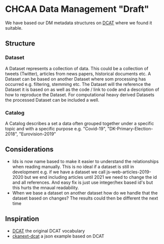 # CHCAA Data Management "Draft"
We have based our DM metadata structures on [DCAT](https://www.w3.org/TR/vocab-dcat-2/) where we found
it suitable.

## Structure

### Dataset
A Dataset represents a collection of data. This could be a collection of tweets (Twitter), articles
from news papers, historical documents etc. A Dataset can be based on another Dataset where som processing 
has occurred e.g. filtering, stemming etc. The Dataset will the reference the Dataset it is based on as 
well as the code / link to code and a description of how to reproduce the Dataset. For computational heavy
derived Datasets the processed Dataset can be included a well.

### Catalog
A Catalog describes a set a data often grouped together under a specific topic and with a specific purpose
e.g. "Covid-19", "DK-Primary-Election-2018", "Eurovision-2019"

## Considerations
- Ids is now name based to make it easier to understand the relationships when reading manually. This is no ideal if a 
dataset is still in development e.g. if we have a dataset we call js-web-articles-2019-2020 but we end 
including articles until 2021 we need to change the id and all references. And easy fix is just use integer/hex
based id's but this hurts the mnaual readability. 
- When  we base a dataset on another dataset how do we handle that the dataset based on changes? The results could 
then be different the next time   
 

## Inspiration 
 * [DCAT](https://www.w3.org/TR/vocab-dcat-2/) the original DCAT vocabulary
 * [ckanext-dcat](https://github.com/ckan/ckanext-dcat/blob/master/examples/catalog.json) a json example based on DCAT

